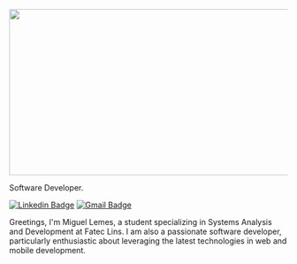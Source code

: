 <img src="https://github.com/migueelzz/migueelzz/assets/74062845/34de53e6-b288-4cfc-83b6-92a98fa90044" style="object-fit: contain; height: 300px; width: 800px;"/>



Software Developer.

[![Linkedin Badge](https://img.shields.io/badge/-Miguel%20Lemes-00875f?style=flat-square&logo=Linkedin&logoColor=white&link=https://www.linkedin.com/in/migueelzz/)](https://www.linkedin.com/in/migueelzz/) 
[![Gmail Badge](https://img.shields.io/badge/-miguellemes005@gmail.com-00875f?style=flat-square&logo=Gmail&logoColor=white&link=mailto:miguellemes005@gmail.com)](mailto:miguellemes005@gmail.com)

Greetings, I'm Miguel Lemes, a student specializing in Systems Analysis and Development at Fatec Lins. I am also a passionate software developer, particularly enthusiastic about leveraging the latest technologies in web and mobile development.

